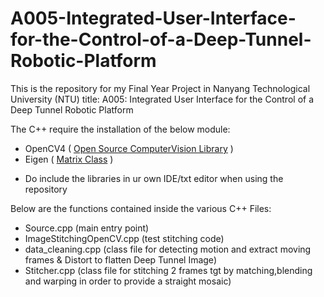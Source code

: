 # A005-Integrated-User-Interface-for-the-Control-of-a-Deep-Tunnel-Robotic-Platform

This is the repository for my Final Year Project in Nanyang Technological University (NTU) title:
A005: Integrated User Interface for the Control of a Deep Tunnel Robotic Platform

The C++ require the installation of the below module:
- OpenCV4 ( [Open Source ComputerVision Library](https://github.com/opencv/opencv) )
- Eigen ( [Matrix Class](https://eigen.tuxfamily.org/dox/group__TutorialMatrixClass.html) )
* Do include the libraries in ur own IDE/txt editor when using the repository

Below are the functions contained inside the various C++ Files:
- Source.cpp (main entry point)
- ImageStitchingOpenCV.cpp (test stitching code)
- data_cleaning.cpp (class file for detecting motion and extract moving frames & Distort to flatten Deep Tunnel Image)
- Stitcher.cpp (class file for stitching 2 frames tgt by matching,blending and warping in order to provide a straight mosaic)
